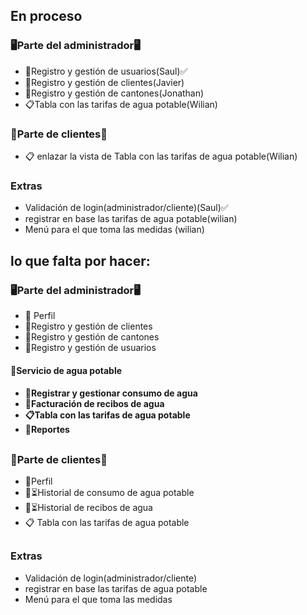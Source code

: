 ## En proceso
<h3>🖥Parte del administrador🖥</h3>

 - 👤Registro y gestión de usuarios(Saul)✅
 - 👥Registro y gestión de clientes(Javier)
 - 🏡Registro y gestión de cantones(Jonathan)
 - 📋Tabla con las tarifas de agua potable(Wilian)
 
 <h3> 👥Parte de clientes👥</h3>
 
 - 📋 enlazar la vista de Tabla con las tarifas de agua potable(Wilian)
 
 <h3> Extras</h3>
 
 - Validación de login(administrador/cliente)(Saul)✅
 - registrar en base las tarifas de agua potable(wilian)
  - Menú para el que toma las medidas (wilian)
##

## lo que falta por hacer:

<h3>🖥Parte del administrador🖥</h3>

 - 👤 Perfil
 - 👥Registro y gestión de clientes
 - 🏡Registro y gestión de cantones
 - 👤Registro y gestión de usuarios
 <h4> 🚰Servicio de agua potable<h4>
 
 - 🚿Registrar y gestionar consumo de agua
 - 📄Facturación de recibos de agua
 - 📋Tabla con las tarifas de agua potable
 - 📜Reportes
 ##
<h3> 👥Parte de clientes👥</h3>

 - 👤Perfil
 - 🚿⏳Historial de consumo de agua potable
 - 📄⏳Historial de recibos de agua
 - 📋 Tabla con las tarifas de agua potable
 
##
 <h3> Extras</h3>
 
 - Validación de login(administrador/cliente)
 - registrar en base las tarifas de agua potable
  - Menú para el que toma las medidas
